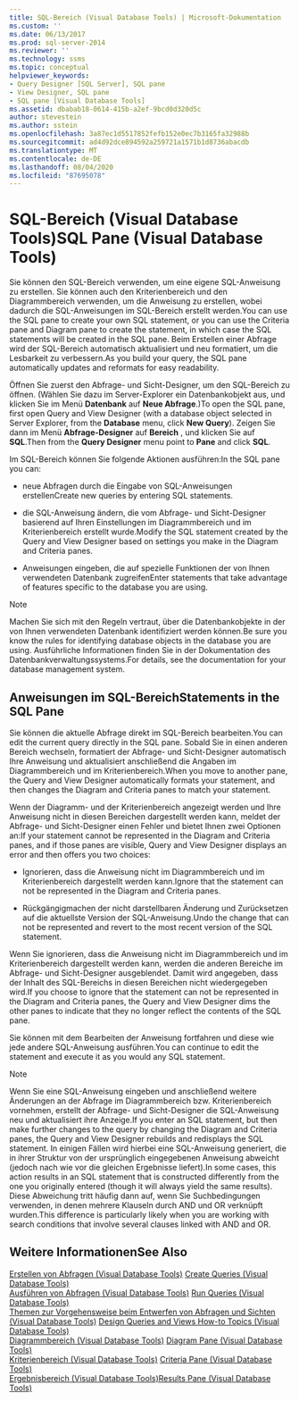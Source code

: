 ```yaml
---
title: SQL-Bereich (Visual Database Tools) | Microsoft-Dokumentation
ms.custom: ''
ms.date: 06/13/2017
ms.prod: sql-server-2014
ms.reviewer: ''
ms.technology: ssms
ms.topic: conceptual
helpviewer_keywords:
- Query Designer [SQL Server], SQL pane
- View Designer, SQL pane
- SQL pane [Visual Database Tools]
ms.assetid: dbabab18-0614-415b-a2ef-9bcd0d320d5c
author: stevestein
ms.author: sstein
ms.openlocfilehash: 3a87ec1d5517852fefb152e0ec7b3165fa32988b
ms.sourcegitcommit: ad4d92dce894592a259721a1571b1d8736abacdb
ms.translationtype: MT
ms.contentlocale: de-DE
ms.lasthandoff: 08/04/2020
ms.locfileid: "87695078"
---
```

# <a name="sql-pane-visual-database-tools"></a><span data-ttu-id="6d6d8-102">SQL-Bereich (Visual Database Tools)</span><span class="sxs-lookup"><span data-stu-id="6d6d8-102">SQL Pane (Visual Database Tools)</span></span>
  <span data-ttu-id="6d6d8-103">Sie können den SQL-Bereich verwenden, um eine eigene SQL-Anweisung zu erstellen. Sie können auch den Kriterienbereich und den Diagrammbereich verwenden, um die Anweisung zu erstellen, wobei dadurch die SQL-Anweisungen im SQL-Bereich erstellt werden.</span><span class="sxs-lookup"><span data-stu-id="6d6d8-103">You can use the SQL pane to create your own SQL statement, or you can use the Criteria pane and Diagram pane to create the statement, in which case the SQL statements will be created in the SQL pane.</span></span> <span data-ttu-id="6d6d8-104">Beim Erstellen einer Abfrage wird der SQL-Bereich automatisch aktualisiert und neu formatiert, um die Lesbarkeit zu verbessern.</span><span class="sxs-lookup"><span data-stu-id="6d6d8-104">As you build your query, the SQL pane automatically updates and reformats for easy readability.</span></span>  
  
 <span data-ttu-id="6d6d8-105">Öffnen Sie zuerst den Abfrage- und Sicht-Designer, um den SQL-Bereich zu öffnen. (Wählen Sie dazu im Server-Explorer ein Datenbankobjekt aus, und klicken Sie im Menü **Datenbank** auf **Neue Abfrage**.)</span><span class="sxs-lookup"><span data-stu-id="6d6d8-105">To open the SQL pane, first open Query and View Designer (with a database object selected in Server Explorer, from the **Database** menu, click **New Query**).</span></span> <span data-ttu-id="6d6d8-106">Zeigen Sie dann im Menü **Abfrage-Designer** auf **Bereich** , und klicken Sie auf **SQL**.</span><span class="sxs-lookup"><span data-stu-id="6d6d8-106">Then from the **Query Designer** menu point to **Pane** and click **SQL**.</span></span>  
  
 <span data-ttu-id="6d6d8-107">Im SQL-Bereich können Sie folgende Aktionen ausführen:</span><span class="sxs-lookup"><span data-stu-id="6d6d8-107">In the SQL pane you can:</span></span>  
  
-   <span data-ttu-id="6d6d8-108">neue Abfragen durch die Eingabe von SQL-Anweisungen erstellen</span><span class="sxs-lookup"><span data-stu-id="6d6d8-108">Create new queries by entering SQL statements.</span></span>  
  
-   <span data-ttu-id="6d6d8-109">die SQL-Anweisung ändern, die vom Abfrage- und Sicht-Designer basierend auf Ihren Einstellungen im Diagrammbereich und im Kriterienbereich erstellt wurde.</span><span class="sxs-lookup"><span data-stu-id="6d6d8-109">Modify the SQL statement created by the Query and View Designer based on settings you make in the Diagram and Criteria panes.</span></span>  
  
-   <span data-ttu-id="6d6d8-110">Anweisungen eingeben, die auf spezielle Funktionen der von Ihnen verwendeten Datenbank zugreifen</span><span class="sxs-lookup"><span data-stu-id="6d6d8-110">Enter statements that take advantage of features specific to the database you are using.</span></span>  
  
> [!NOTE]  
>  <span data-ttu-id="6d6d8-111">Machen Sie sich mit den Regeln vertraut, über die Datenbankobjekte in der von Ihnen verwendeten Datenbank identifiziert werden können.</span><span class="sxs-lookup"><span data-stu-id="6d6d8-111">Be sure you know the rules for identifying database objects in the database you are using.</span></span> <span data-ttu-id="6d6d8-112">Ausführliche Informationen finden Sie in der Dokumentation des Datenbankverwaltungssystems.</span><span class="sxs-lookup"><span data-stu-id="6d6d8-112">For details, see the documentation for your database management system.</span></span>  
  
## <a name="statements-in-the-sql-pane"></a><span data-ttu-id="6d6d8-113">Anweisungen im SQL-Bereich</span><span class="sxs-lookup"><span data-stu-id="6d6d8-113">Statements in the SQL Pane</span></span>  
 <span data-ttu-id="6d6d8-114">Sie können die aktuelle Abfrage direkt im SQL-Bereich bearbeiten.</span><span class="sxs-lookup"><span data-stu-id="6d6d8-114">You can edit the current query directly in the SQL pane.</span></span> <span data-ttu-id="6d6d8-115">Sobald Sie in einen anderen Bereich wechseln, formatiert der Abfrage- und Sicht-Designer automatisch Ihre Anweisung und aktualisiert anschließend die Angaben im Diagrammbereich und im Kriterienbereich.</span><span class="sxs-lookup"><span data-stu-id="6d6d8-115">When you move to another pane, the Query and View Designer automatically formats your statement, and then changes the Diagram and Criteria panes to match your statement.</span></span>  
  
 <span data-ttu-id="6d6d8-116">Wenn der Diagramm- und der Kriterienbereich angezeigt werden und Ihre Anweisung nicht in diesen Bereichen dargestellt werden kann, meldet der Abfrage- und Sicht-Designer einen Fehler und bietet Ihnen zwei Optionen an:</span><span class="sxs-lookup"><span data-stu-id="6d6d8-116">If your statement cannot be represented in the Diagram and Criteria panes, and if those panes are visible, Query and View Designer displays an error and then offers you two choices:</span></span>  
  
-   <span data-ttu-id="6d6d8-117">Ignorieren, dass die Anweisung nicht im Diagrammbereich und im Kriterienbereich dargestellt werden kann.</span><span class="sxs-lookup"><span data-stu-id="6d6d8-117">Ignore that the statement can not be represented in the Diagram and Criteria panes.</span></span>  
  
-   <span data-ttu-id="6d6d8-118">Rückgängigmachen der nicht darstellbaren Änderung und Zurücksetzen auf die aktuellste Version der SQL-Anweisung.</span><span class="sxs-lookup"><span data-stu-id="6d6d8-118">Undo the change that can not be represented and revert to the most recent version of the SQL statement.</span></span>  
  
 <span data-ttu-id="6d6d8-119">Wenn Sie ignorieren, dass die Anweisung nicht im Diagrammbereich und im Kriterienbereich dargestellt werden kann, werden die anderen Bereiche im Abfrage- und Sicht-Designer ausgeblendet. Damit wird angegeben, dass der Inhalt des SQL-Bereichs in diesen Bereichen nicht wiedergegeben wird.</span><span class="sxs-lookup"><span data-stu-id="6d6d8-119">If you choose to ignore that the statement can not be represented in the Diagram and Criteria panes, the Query and View Designer dims the other panes to indicate that they no longer reflect the contents of the SQL pane.</span></span>  
  
 <span data-ttu-id="6d6d8-120">Sie können mit dem Bearbeiten der Anweisung fortfahren und diese wie jede andere SQL-Anweisung ausführen.</span><span class="sxs-lookup"><span data-stu-id="6d6d8-120">You can continue to edit the statement and execute it as you would any SQL statement.</span></span>  
  
> [!NOTE]  
>  <span data-ttu-id="6d6d8-121">Wenn Sie eine SQL-Anweisung eingeben und anschließend weitere Änderungen an der Abfrage im Diagrammbereich bzw. Kriterienbereich vornehmen, erstellt der Abfrage- und Sicht-Designer die SQL-Anweisung neu und aktualisiert ihre Anzeige.</span><span class="sxs-lookup"><span data-stu-id="6d6d8-121">If you enter an SQL statement, but then make further changes to the query by changing the Diagram and Criteria panes, the Query and View Designer rebuilds and redisplays the SQL statement.</span></span> <span data-ttu-id="6d6d8-122">In einigen Fällen wird hierbei eine SQL-Anweisung generiert, die in ihrer Struktur von der ursprünglich eingegebenen Anweisung abweicht (jedoch nach wie vor die gleichen Ergebnisse liefert).</span><span class="sxs-lookup"><span data-stu-id="6d6d8-122">In some cases, this action results in an SQL statement that is constructed differently from the one you originally entered (though it will always yield the same results).</span></span> <span data-ttu-id="6d6d8-123">Diese Abweichung tritt häufig dann auf, wenn Sie Suchbedingungen verwenden, in denen mehrere Klauseln durch AND und OR verknüpft wurden.</span><span class="sxs-lookup"><span data-stu-id="6d6d8-123">This difference is particularly likely when you are working with search conditions that involve several clauses linked with AND and OR.</span></span>  
  
## <a name="see-also"></a><span data-ttu-id="6d6d8-124">Weitere Informationen</span><span class="sxs-lookup"><span data-stu-id="6d6d8-124">See Also</span></span>  
 <span data-ttu-id="6d6d8-125">[Erstellen von Abfragen &#40;Visual Database Tools&#41;](visual-database-tools.md) </span><span class="sxs-lookup"><span data-stu-id="6d6d8-125">[Create Queries &#40;Visual Database Tools&#41;](visual-database-tools.md) </span></span>  
 <span data-ttu-id="6d6d8-126">[Ausführen von Abfragen &#40;Visual Database Tools&#41;](run-queries-visual-database-tools.md) </span><span class="sxs-lookup"><span data-stu-id="6d6d8-126">[Run Queries &#40;Visual Database Tools&#41;](run-queries-visual-database-tools.md) </span></span>  
 <span data-ttu-id="6d6d8-127">[Themen zur Vorgehensweise beim Entwerfen von Abfragen und Sichten &#40;Visual Database Tools&#41;](design-queries-and-views-how-to-topics-visual-database-tools.md) </span><span class="sxs-lookup"><span data-stu-id="6d6d8-127">[Design Queries and Views How-to Topics &#40;Visual Database Tools&#41;](design-queries-and-views-how-to-topics-visual-database-tools.md) </span></span>  
 <span data-ttu-id="6d6d8-128">[Diagrammbereich &#40;Visual Database Tools&#41;](diagram-pane-visual-database-tools.md) </span><span class="sxs-lookup"><span data-stu-id="6d6d8-128">[Diagram Pane &#40;Visual Database Tools&#41;](diagram-pane-visual-database-tools.md) </span></span>  
 <span data-ttu-id="6d6d8-129">[Kriterienbereich &#40;Visual Database Tools&#41;](criteria-pane-visual-database-tools.md) </span><span class="sxs-lookup"><span data-stu-id="6d6d8-129">[Criteria Pane &#40;Visual Database Tools&#41;](criteria-pane-visual-database-tools.md) </span></span>  
 [<span data-ttu-id="6d6d8-130">Ergebnisbereich &#40;Visual Database Tools&#41;</span><span class="sxs-lookup"><span data-stu-id="6d6d8-130">Results Pane &#40;Visual Database Tools&#41;</span></span>](results-pane-visual-database-tools.md)  
  
  

